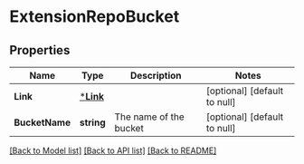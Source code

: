 # ExtensionRepoBucket

## Properties
Name | Type | Description | Notes
------------ | ------------- | ------------- | -------------
**Link** | [***Link**](Link.md) |  | [optional] [default to null]
**BucketName** | **string** | The name of the bucket | [optional] [default to null]

[[Back to Model list]](../README.md#documentation-for-models) [[Back to API list]](../README.md#documentation-for-api-endpoints) [[Back to README]](../README.md)

